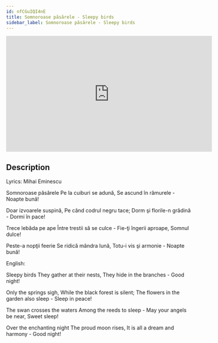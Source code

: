 ```yaml
---
id: nfCGuIQI4nE
title: Somnoroase păsărele - Sleepy birds
sidebar_label: Somnoroase păsărele - Sleepy birds
---
```


<iframe
  width="560"
  height="315"
  src="https://www.youtube.com/embed/nfCGuIQI4nE"
  title="YouTube video player"
  frameborder="0"
  allow="accelerometer; autoplay; clipboard-write; encrypted-media; gyroscope; picture-in-picture; web-share"
  referrerpolicy="strict-origin-when-cross-origin"
  allowfullscreen
></iframe>

## Description

Lyrics: Mihai Eminescu

Somnoroase păsărele
Pe la cuiburi se adună,
Se ascund în rămurele -
Noapte bună!

Doar izvoarele suspină,
Pe când codrul negru tace;
Dorm şi florile-n grădină -
Dormi în pace!

Trece lebăda pe ape
Între trestii să se culce -
Fie-ţi îngerii aproape,
Somnul dulce!

Peste-a nopţii feerie
Se ridică mândra lună,
Totu-i vis şi armonie -
Noapte bună!

English:

Sleepy birds
They gather at their nests,
They hide in the branches -
Good night!

Only the springs sigh,
While the black forest is silent;
The flowers in the garden also sleep -
Sleep in peace!

The swan crosses the waters
Among the reeds to sleep -
May your angels be near,
Sweet sleep!

Over the enchanting night
The proud moon rises,
It is all a dream and harmony -
Good night!
